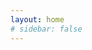 ```yaml
---
layout: home
# sidebar: false
---
```


<script setup>
import CoderGuild from "/.vitepress/components/unique/CoderGuild.vue";
import LabList from "/.vitepress/components/unique/LabList.vue";
</script>


<CoderGuild />

<LabList />